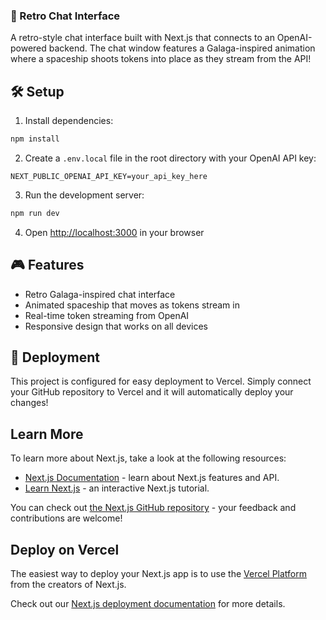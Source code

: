 ### 🚀 Retro Chat Interface

A retro-style chat interface built with Next.js that connects to an OpenAI-powered backend. The chat window features a Galaga-inspired animation where a spaceship shoots tokens into place as they stream from the API!

## 🛠️ Setup

1. Install dependencies:
```bash
npm install
```

2. Create a `.env.local` file in the root directory with your OpenAI API key:
```
NEXT_PUBLIC_OPENAI_API_KEY=your_api_key_here
```

3. Run the development server:
```bash
npm run dev
```

4. Open [http://localhost:3000](http://localhost:3000) in your browser

## 🎮 Features

- Retro Galaga-inspired chat interface
- Animated spaceship that moves as tokens stream in
- Real-time token streaming from OpenAI
- Responsive design that works on all devices

## 🚀 Deployment

This project is configured for easy deployment to Vercel. Simply connect your GitHub repository to Vercel and it will automatically deploy your changes!

## Learn More

To learn more about Next.js, take a look at the following resources:

- [Next.js Documentation](https://nextjs.org/docs) - learn about Next.js features and API.
- [Learn Next.js](https://nextjs.org/learn) - an interactive Next.js tutorial.

You can check out [the Next.js GitHub repository](https://github.com/vercel/next.js) - your feedback and contributions are welcome!

## Deploy on Vercel

The easiest way to deploy your Next.js app is to use the [Vercel Platform](https://vercel.com/new?utm_medium=default-template&filter=next.js&utm_source=create-next-app&utm_campaign=create-next-app-readme) from the creators of Next.js.

Check out our [Next.js deployment documentation](https://nextjs.org/docs/app/building-your-application/deploying) for more details.
